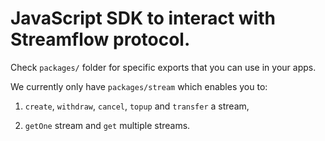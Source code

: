 # JavaScript SDK to interact with Streamflow protocol.

Check `packages/` folder for specific exports that you can use in your apps.

We currently only have `packages/stream` which enables you to:

1. `create`, `withdraw`, `cancel`, `topup` and `transfer` a stream,

2. `getOne` stream and `get` multiple streams.

